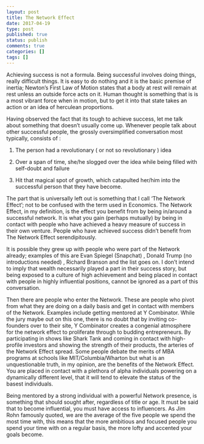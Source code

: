 ```yaml
---
layout: post
title: The Network Effect
date: 2017-04-19
type: post
published: true
status: publish
comments: true
categories: []
tags: []
---
```


Achieving success is not a formula. Being successful involves doing things, really difficult things. It is easy to do nothing and it is the basic premise of inertia; Newton’s First Law of Motion states that a body at rest will remain at rest unless an outside force acts on it. Human thought is something that is is a most vibrant force when in motion, but to get it into that state takes an action or an idea of herculean proportions.

Having observed the fact that its tough to achieve success, let me talk about something that doesn’t usually come up. Whenever people talk about other successful people, the grossly oversimplified conversation most typically, consists of :

1. The person had a revolutionary ( or not so revolutionary ) idea

2. Over a span of time, she/he slogged over the idea while being filled with self-doubt and failure

3. Hit that magical spot of growth, which catapulted her/him into the successful person that they have become.

The part that is universally left out is something that I call ‘The Network Effect’; not to be confused with the term used in Economics. The Network Effect, in my definition, is the effect you benefit from by being in/around a successful network. It is what you gain (perhaps mutually) by being in contact with people who have achieved a heavy measure of success in their own venture. People who have achieved success didn’t benefit from The Network Effect serendipitously.

It is possible they grew up with people who were part of the Network already; examples of this are Evan Spiegel (Snapchat) , Donald Trump (no introductions needed) , Richard Branson and the list goes on. I don’t intend to imply that wealth necessarily played a part in their success story, but being exposed to a culture of high achievement and being placed in contact with people in highly influential positions, cannot be ignored as a part of this conversation.

Then there are people who enter the Network. These are people who pivot from what they are doing on a daily basis and get in contact with members of the Network. Examples include getting mentored at Y Combinator. While the jury maybe out on this one, there is no doubt that by inviting co-founders over to their site, Y Combinator creates a congenial atmosphere for the network effect to proliferate through to budding entrepreneurs. By participating in shows like Shark Tank and coming in contact with high-profile investors and showing the strength of their products, the arteries of the Network Effect spread. Some people debate the merits of MBA programs at schools like MIT/Columbia/Wharton but what is an unquestionable truth, in my opinion, are the benefits of the Network Effect. You are placed in contact with a plethora of alpha individuals powering on a dynamically different level, that it will tend to elevate the status of the basest individuals.

Being mentored by a strong individual with a powerful Network presence, is something that should sought after, regardless of title or age. It must be said that to become influential, you must have access to influencers. As Jim Rohn famously quoted, we are the average of the five people we spend the most time with, this means that the more ambitious and focused people you spend your time with on a regular basis, the more lofty and accented your goals become.
